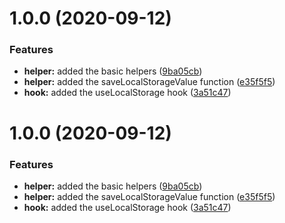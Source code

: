 # 1.0.0 (2020-09-12)


### Features

* **helper:** added the basic helpers ([9ba05cb](https://github.com/YannickFricke/use-local-storage/commit/9ba05cb18b5aefa967c2f5565f81eb2b3a284ed5))
* **helper:** added the saveLocalStorageValue function ([e35f5f5](https://github.com/YannickFricke/use-local-storage/commit/e35f5f5ec07e475aa62e99b89e0c42219d1b2651))
* **hook:** added the useLocalStorage hook ([3a51c47](https://github.com/YannickFricke/use-local-storage/commit/3a51c474c4e609832aec86c10696428bf7a5b903))

# 1.0.0 (2020-09-12)


### Features

* **helper:** added the basic helpers ([9ba05cb](https://github.com/YannickFricke/use-local-storage/commit/9ba05cb18b5aefa967c2f5565f81eb2b3a284ed5))
* **helper:** added the saveLocalStorageValue function ([e35f5f5](https://github.com/YannickFricke/use-local-storage/commit/e35f5f5ec07e475aa62e99b89e0c42219d1b2651))
* **hook:** added the useLocalStorage hook ([3a51c47](https://github.com/YannickFricke/use-local-storage/commit/3a51c474c4e609832aec86c10696428bf7a5b903))
